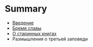 # Summary

* [Введение](README.md)
* [Бремя славы](TheWeightOfGlory.md)
* [О старинных книгах](OnTheReadingOfOldBooks.adoc)
* Размышления о третьей заповеди

